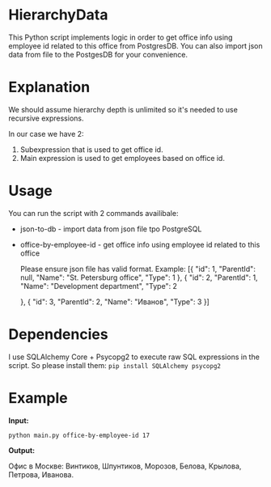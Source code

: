 # HierarchyData

This Python script implements logic in order to get office info using employee id related to this office from PostgresDB.
You can also import json data from file to the PostgesDB for your convenience.

# Explanation

We should assume hierarchy depth is unlimited so it's needed to use recursive expressions.

In our case we have 2:
1. Subexpression that is used to get office id.
2. Main expression is used to get employees based on office id.

# Usage

You can run the script with 2 commands availibale:

- json-to-db <path-to-json> - import data from json file tpo PostgreSQL
- office-by-employee-id <id> - get office info using employee id related to this office

    Please ensure json file has valid format. Example:
    [{
    "id": 1,
    "ParentId": null,
    "Name": "St. Petersburg office",
    "Type": 1
    },
    {
    "id": 2,
    "ParentId": 1,
    "Name": "Development department",
    "Type": 2
  
   },
   {
    "id": 3,
    "ParentId": 2,
    "Name": "Иванов",
    "Type": 3
  }]

# Dependencies

I use SQLAlchemy Core + Psycopg2 to execute raw SQL expressions in the script. So please install them:
`pip install SQLAlchemy psycopg2`


# Example
**Input:**

`python main.py office-by-employee-id 17`

**Output:**  

Офис в Москве: Винтиков, Шпунтиков, Морозов, Белова, Крылова, Петрова, Иванова.